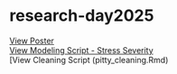 # research-day2025
[View Poster](Verma_ResearchDay2025.pdf) <br>
[View Modeling Script - Stress Severity](pitty_modeling.Rmd) <br>
[View Cleaning Script (pitty_cleaning.Rmd)
